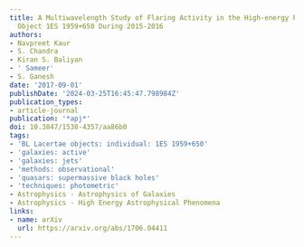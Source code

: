 ```yaml
---
title: A Multiwavelength Study of Flaring Activity in the High-energy Peaked BL Lac
  Object 1ES 1959+650 During 2015-2016
authors:
- Navpreet Kaur
- S. Chandra
- Kiran S. Baliyan
- ' Sameer'
- S. Ganesh
date: '2017-09-01'
publishDate: '2024-03-25T16:45:47.798984Z'
publication_types:
- article-journal
publication: '*apj*'
doi: 10.3847/1538-4357/aa86b0
tags:
- 'BL Lacertae objects: individual: 1ES 1959+650'
- 'galaxies: active'
- 'galaxies: jets'
- 'methods: observational'
- 'quasars: supermassive black holes'
- 'techniques: photometric'
- Astrophysics - Astrophysics of Galaxies
- Astrophysics - High Energy Astrophysical Phenomena
links:
- name: arXiv
  url: https://arxiv.org/abs/1706.04411
---
```

